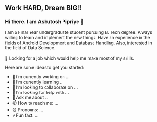## Work HARD, Dream BIG!!

### Hi there. I am Ashutosh Pipriye 👋 

I am a Final Year undergraduate student pursuing B. Tech degree. Always willing to learn and implement the new things. Have an experience in the fields of Android Development and Database Handling. Also, interested in the field of Data Science. <br /><br />
🤔 Looking for a job which would help me make most of my skills.

Here are some ideas to get you started:

- 🔭 I’m currently working on ...
- 🌱 I’m currently learning ...
- 👯 I’m looking to collaborate on ...
- 🤔 I’m looking for help with ...
- 💬 Ask me about ...
- 📫 How to reach me: ...
- 😄 Pronouns: ...
- ⚡ Fun fact: ...


